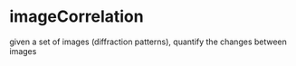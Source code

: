 # imageCorrelation
given a set of images (diffraction patterns), quantify the changes between images
